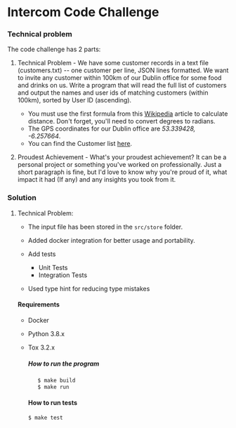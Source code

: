 Intercom Code Challenge
=======================

### Technical problem

The code challenge has 2 parts:

1. Technical Problem - We have some customer records in a text file (customers.txt) -- one customer per line, JSON
lines formatted. We want to invite any customer within 100km of our Dublin office for some food
and drinks on us. 
Write a program that will read the full list of customers and output the names
and user ids of matching customers (within 100km), sorted by User ID (ascending).
    - You must use the first formula from this [Wikipedia](https://en.wikipedia.org/wiki/Great-circle_distance) article to calculate distance. Don't
forget, you'll need to convert degrees to radians.
    - The GPS coordinates for our Dublin office are *53.339428, -6.257664*.
    - You can find the Customer list [here](https://s3.amazonaws.com/intercom-take-home-test/customers.txt).


2. Proudest Achievement - What's your proudest achievement? It can be a personal project or something you've worked on professionally. Just a short paragraph is fine, but I'd love to know why you're proud of it, what impact it had (If any) and any insights you took from it. 


### Solution
1. Technical Problem:
    - The input file has been stored in the ``src/store`` folder.
    - Added docker integration for better usage and portability.
    - Add tests
        - Unit Tests
        - Integration Tests
    
    - Used type hint for reducing type mistakes

    #### Requirements
    * Docker
    * Python 3.8.x
    * Tox 3.2.x
        
      ##### How to run the program

        ```bash
           $ make build
           $ make run
        ```
      #### How to run tests
    
        ``` bash
        $ make test
        ```

      
